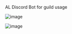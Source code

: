 AL Discord Bot for guild usage  

![image](https://github.com/user-attachments/assets/20e1e612-bad1-47d9-9f68-68767380b237)

  
![image](https://github.com/user-attachments/assets/142abce3-51f4-4f28-9acd-1442a01171fd)
